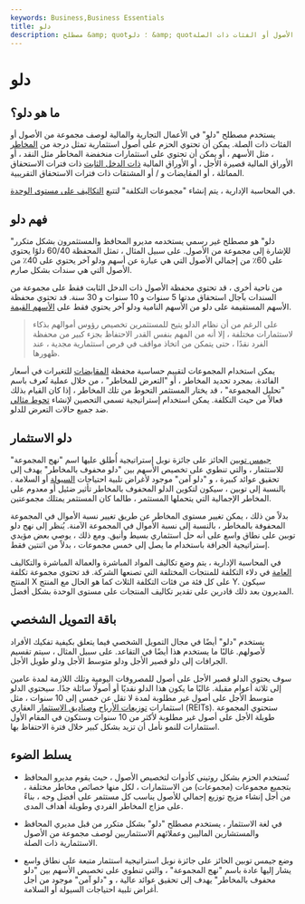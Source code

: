 ```yaml
---
keywords: Business,Business Essentials
title: دلو
description: مصطلح &amp; quot؛ دلو &amp; quot؛ يستخدم في الأعمال والتمويل لوصف مجموعة من الأصول أو الفئات ذات الصلة.
---
```


# دلو
## ما هو دلو؟

يستخدم مصطلح "دلو" في الأعمال التجارية والمالية لوصف مجموعة من الأصول أو الفئات ذات الصلة. يمكن أن تحتوي الحزم على أصول استثمارية تمثل درجة من [المخاطر](/risk) ، مثل الأسهم ، أو يمكن أن تحتوي على استثمارات منخفضة المخاطر مثل النقد ، أو الأوراق المالية قصيرة الأجل ، أو الأوراق المالية [ذات الدخل الثابت](/fixedincome) ذات فترات الاستحقاق المماثلة ، أو المقايضات و / أو المشتقات ذات فترات الاستحقاق التقريبية.

في المحاسبة الإدارية ، يتم إنشاء "مجموعات التكلفة" لتتبع [التكاليف على مستوى الوحدة](/unitcost).

## فهم دلو

"دلو" هو مصطلح غير رسمي يستخدمه مديرو المحافظ والمستثمرون بشكل متكرر للإشارة إلى مجموعة من الأصول. على سبيل المثال ، تمثل المحفظة 60/40 دلوًا يحتوي على 60٪ من إجمالي الأصول التي هي عبارة عن أسهم ودلو آخر يحتوي على 40٪ من الأصول التي هي سندات بشكل صارم.

من ناحية أخرى ، قد تحتوي محفظة الأصول ذات الدخل الثابت فقط على مجموعة من السندات بآجال استحقاق مدتها 5 سنوات و 10 سنوات و 30 سنة. قد تحتوي محفظة الأسهم المستقيمة على دلو من الأسهم النامية ودلو آخر يحتوي فقط على [الأسهم القيمة](/valuestock).

> على الرغم من أن نظام الدلو يتيح للمستثمرين تخصيص رؤوس أموالهم بذكاء لاستثمارات مختلفة ، إلا أنه من المهم بنفس القدر الاحتفاظ بجزء كبير من محفظة الفرد نقدًا ، حتى يتمكن من اتخاذ مواقف في فرص استثمارية مجدية ، عند ظهورها.

>

يمكن استخدام المجموعات لتقييم حساسية محفظة [المقايضات](/swap) للتغيرات في أسعار الفائدة. بمجرد تحديد المخاطر ، أو "التعرض للمخاطر" ، من خلال عملية تُعرف باسم "تحليل المجموعة" ، قد يختار المستثمر التحوط من تلك المخاطر ، إذا كان القيام بذلك فعالاً من حيث التكلفة. يمكن استخدام إستراتيجية تسمى التحصين لإنشاء [تحوط مثالي](/perfecthedge) ضد جميع حالات التعرض للدلو.

## دلو الاستثمار

[جيمس توبين](/james-tobin) الحائز على جائزة نوبل إستراتيجية أُطلق عليها اسم "نهج المجموعة" للاستثمار ، والتي تنطوي على تخصيص الأسهم بين "دلو محفوف بالمخاطر" يهدف إلى تحقيق عوائد كبيرة ، و "دلو آمن" موجود لأغراض تلبية احتياجات [السيولة](/liquidity) أو السلامة . بالنسبة إلى توبين ، سيكون لتكوين الدلو المحفوف بالمخاطر تأثير ضئيل أو معدوم على المخاطر الإجمالية التي يتحملها المستثمر ، طالما كان المستثمر يمتلك مجموعتين.

بدلاً من ذلك ، يمكن تغيير مستوى المخاطر عن طريق تغيير نسبة الأموال في المجموعة المحفوفة بالمخاطر ، بالنسبة إلى نسبة الأموال في المجموعة الآمنة. يُنظر إلى نهج دلو توبين على نطاق واسع على أنه حل استثماري بسيط وأنيق. ومع ذلك ، يوصي بعض مؤيدي إستراتيجية الجرافة باستخدام ما يصل إلى خمس مجموعات ، بدلاً من اثنتين فقط.

في المحاسبة الإدارية ، يتم وضع تكاليف المواد المباشرة والعمالة المباشرة والتكاليف [العامة](/overhead) في دلاء التكلفة للمنتجات المختلفة التي تصنعها الشركة. قد تحتوي مجموعة تكلفة المنتج X على كل فئة من فئات التكلفة الثلاث كما هو الحال مع المنتج Y. سيكون المديرون بعد ذلك قادرين على تقدير تكاليف المنتجات على مستوى الوحدة بشكل أفضل.

## باقة التمويل الشخصي

يستخدم "دلو" أيضًا في مجال التمويل الشخصي فيما يتعلق بكيفية تفكيك الأفراد لأصولهم. غالبًا ما يستخدم هذا أيضًا في التقاعد. على سبيل المثال ، سيتم تقسيم الجرافات إلى دلو قصير الأجل ودلو متوسط الأجل ودلو طويل الأجل.

سوف يحتوي الدلو قصير الأجل على أصول للمصروفات اليومية وتلك اللازمة لمدة عامين إلى ثلاثة أعوام مقبلة. غالبًا ما يكون هذا الدلو نقديًا أو أصولًا سائلة جدًا. سيحتوي الدلو متوسط الأجل على أصول غير مطلوبة لمدة لا تقل عن خمس إلى 10 سنوات ، مثل استثمارات [توزيعات الأرباح](/dividend) [وصناديق الاستثمار](/reit) العقاري (REITs). ستحتوي المجموعة طويلة الأجل على أصول غير مطلوبة لأكثر من 10 سنوات وستكون في المقام الأول استثمارات للنمو نأمل أن تزيد بشكل كبير خلال فترة الاحتفاظ بها.

## يسلط الضوء

- تُستخدم الحزم بشكل روتيني كأدوات لتخصيص الأصول ، حيث يقوم مديرو المحافظ بتجميع مجموعات (مجموعات) من الاستثمارات ، لكل منها خصائص مخاطر مختلفة ، من أجل إنشاء مزيج توزيع إجمالي للأصول يناسب كل مستثمر على أفضل وجه ، بناءً على مزاج المخاطر الفردي وطويلة أهداف المدى.

- في لغة الاستثمار ، يستخدم مصطلح "دلو" بشكل متكرر من قبل مديري المحافظ والمستشارين الماليين وعملائهم الاستثماريين لوصف مجموعة من الأصول الاستثمارية ذات الصلة.

- وضع جيمس توبين الحائز على جائزة نوبل استراتيجية استثمار متبعة على نطاق واسع يشار إليها عادة باسم "نهج المجموعة" ، والتي تنطوي على تخصيص الأسهم بين "دلو محفوف بالمخاطر" يهدف إلى تحقيق عوائد عالية ، و "دلو آمن" موجود من أجل أغراض تلبية احتياجات السيولة أو السلامة.

